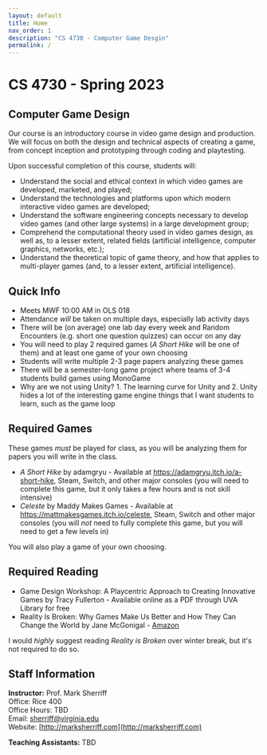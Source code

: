 ```yaml
---
layout: default
title: Home
nav_order: 1
description: "CS 4730 - Computer Game Desgin"
permalink: /
---
```


# CS 4730 - Spring 2023
## Computer Game Design
Our course is an introductory course in video game design and production. We will focus on both the design and technical aspects of creating a game, from concept inception and prototyping through coding and playtesting.

Upon successful completion of this course, students will:

* Understand the social and ethical context in which video games are developed, marketed, and played;
* Understand the technologies and platforms upon which modern interactive video games are developed;
* Understand the software engineering concepts necessary to develop video games (and other large systems) in a large development group;
* Comprehend the computational theory used in video games design, as well as, to a lesser extent, related fields (artificial intelligence, computer graphics, networks, etc.);
* Understand the theoretical topic of game theory, and how that applies to multi-player games (and, to a lesser extent, artificial intelligence).

## Quick Info

* Meets MWF 10:00 AM in OLS 018
* Attendance _will_ be taken on multiple days, especially lab activity days
* There will be (on average) one lab day every week and Random Encounters (e.g. short one question quizzes) can occur on any day
* You will need to play 2 required games (_A Short Hike_ will be one of them) and at least one game of your own choosing
* Students will write multiple 2-3 page papers analyzing these games
* There will be a semester-long game project where teams of 3-4 students build games using MonoGame
* Why are we not using Unity?  1. The learning curve for Unity and 2. Unity hides a lot of the interesting game engine things that I want students to learn, such as the game loop

## Required Games

These games *must* be played for class, as you will be analyzing them for papers you will write in the class.

* _A Short Hike_ by adamgryu - Available at https://adamgryu.itch.io/a-short-hike, Steam, Switch, and other major consoles (you will need to complete this game, but it only takes a few hours and is not skill intensive)
* _Celeste_ by Maddy Makes Games - Available at https://mattmakesgames.itch.io/celeste, Steam, Switch and other major consoles (you will *not* need to fully complete this game, but you will need to get a few levels in)

You will also play a game of your own choosing.

## Required Reading

* Game Design Workshop: A Playcentric Approach to Creating Innovative Games by Tracy Fullerton - Available online as a PDF through UVA Library for free
* Reality Is Broken: Why Games Make Us Better and How They Can Change the World by Jane McGonigal - [Amazon](https://www.amazon.com/Reality-Broken-Games-Better-Change/dp/0143120611)    

I would *highly* suggest reading *Reality is Broken* over winter break, but it's not required to do so.

## Staff Information
__Instructor:__ Prof. Mark Sherriff   
Office: Rice 400   
Office Hours: TBD   
Email: [sherriff@virginia.edu](mailto:sherriff@virginia.edu)    
Website: [http://marksherriff.com](http://marksherriff.com)    

__Teaching Assistants:__ TBD    
